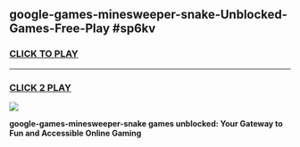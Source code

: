 
## google-games-minesweeper-snake-Unblocked-Games-Free-Play #sp6kv
<h3>
<a href="https://us.freeplayer.one?title=google-games-minesweeper-snake&ref=9M">CLICK TO PLAY</a></h3>
<hr>

<h3>
<a href="https://us.freeplayer.one?title=google-games-minesweeper-snake&ref=9M">CLICK 2 PLAY</a>
  
</h3>

<a href="https://us.freeplayer.one?title=google-games-minesweeper-snake&ref=9M"><img src="https://clearcache.store/games.png"></a>


**google-games-minesweeper-snake games unblocked: Your Gateway to Fun and Accessible Online Gaming**
